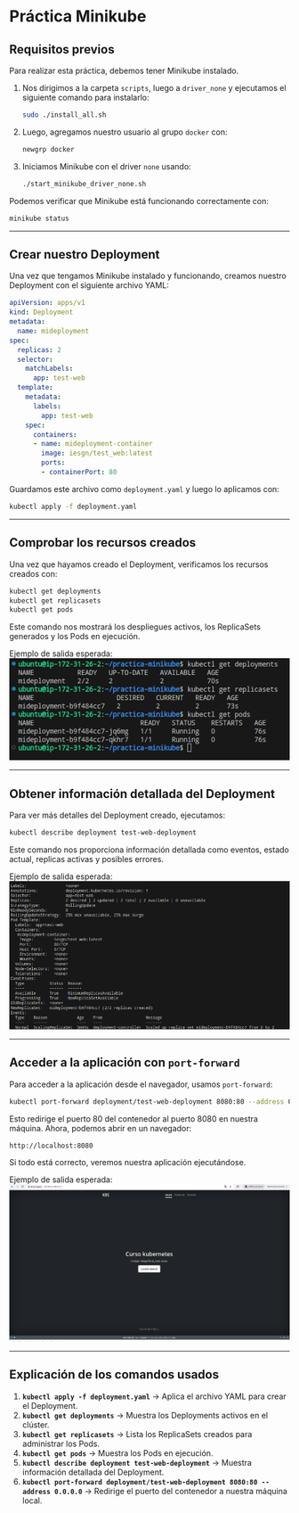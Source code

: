 # Práctica Minikube

## Requisitos previos
Para realizar esta práctica, debemos tener Minikube instalado. 

1. Nos dirigimos a la carpeta `scripts`, luego a `driver_none` y ejecutamos el siguiente comando para instalarlo:
   ```bash
   sudo ./install_all.sh
   ```
2. Luego, agregamos nuestro usuario al grupo `docker` con:
   ```bash
   newgrp docker
   ```
3. Iniciamos Minikube con el driver `none` usando:
   ```bash
   ./start_minikube_driver_none.sh
   ```

Podemos verificar que Minikube está funcionando correctamente con:
```bash
minikube status
```

---

## Crear nuestro Deployment
Una vez que tengamos Minikube instalado y funcionando, creamos nuestro Deployment con el siguiente archivo YAML:
```yaml
apiVersion: apps/v1
kind: Deployment
metadata:
  name: mideployment
spec:
  replicas: 2
  selector:
    matchLabels:
      app: test-web
  template:
    metadata:
      labels:
        app: test-web
    spec:
      containers:
      - name: mideployment-container
        image: iesgn/test_web:latest
        ports:
        - containerPort: 80
```

Guardamos este archivo como `deployment.yaml` y luego lo aplicamos con:
```bash
kubectl apply -f deployment.yaml
```

---

## Comprobar los recursos creados
Una vez que hayamos creado el Deployment, verificamos los recursos creados con:
```bash
kubectl get deployments
kubectl get replicasets
kubectl get pods
```
Este comando nos mostrará los despliegues activos, los ReplicaSets generados y los Pods en ejecución.

Ejemplo de salida esperada:
![Captura de pantalla de los recursos creados](img/captura_minkube.png)

---

## Obtener información detallada del Deployment
Para ver más detalles del Deployment creado, ejecutamos:
```bash
kubectl describe deployment test-web-deployment
```
Este comando nos proporciona información detallada como eventos, estado actual, replicas activas y posibles errores.

Ejemplo de salida esperada:
![Captura de pantalla de la información de nuestro deployment](img/informacion_deployment.png)

---

## Acceder a la aplicación con `port-forward`
Para acceder a la aplicación desde el navegador, usamos `port-forward`:
```bash
kubectl port-forward deployment/test-web-deployment 8080:80 --address 0.0.0.0
```
Esto redirige el puerto 80 del contenedor al puerto 8080 en nuestra máquina. Ahora, podemos abrir en un navegador:
```
http://localhost:8080
```
Si todo está correcto, veremos nuestra aplicación ejecutándose.

Ejemplo de salida esperada:
![Deployment desplegado en la página](img/kubernetes_funciona.png)

---

## Explicación de los comandos usados
1. **`kubectl apply -f deployment.yaml`** → Aplica el archivo YAML para crear el Deployment.
2. **`kubectl get deployments`** → Muestra los Deployments activos en el clúster.
3. **`kubectl get replicasets`** → Lista los ReplicaSets creados para administrar los Pods.
4. **`kubectl get pods`** → Muestra los Pods en ejecución.
5. **`kubectl describe deployment test-web-deployment`** → Muestra información detallada del Deployment.
6. **`kubectl port-forward deployment/test-web-deployment 8080:80 --address 0.0.0.0`** → Redirige el puerto del contenedor a nuestra máquina local.
